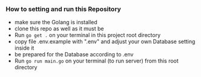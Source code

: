 
###  How to setting and run this Repository

- make sure the Golang is installed
- clone this repo as well as it must be
- Run `go get .` on your terminal in this project root directory
- copy file .env.example with ".env" and adjust your own Database setting inside it
- be prepared for the Database according to .env
- Run `go run main.go` on your terminal (to run server) from this root directory